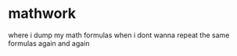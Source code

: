 # mathwork

where i dump my math formulas when i dont wanna repeat the same formulas again and again

